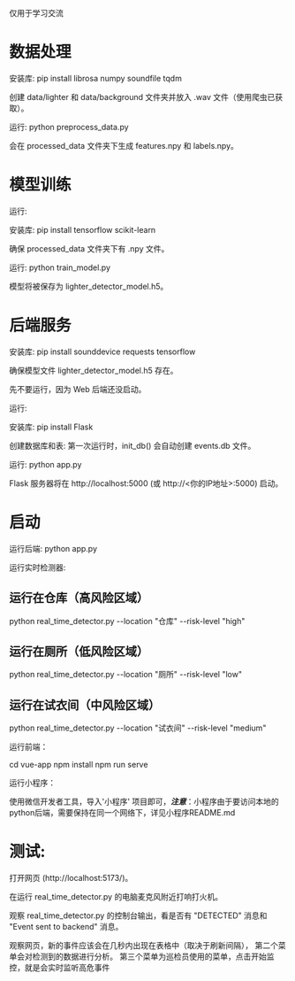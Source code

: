 仅用于学习交流

# 数据处理

安装库: pip install librosa numpy soundfile tqdm

创建 data/lighter 和 data/background 文件夹并放入 .wav 文件（使用爬虫已获取）。

运行: python preprocess_data.py

会在 processed_data 文件夹下生成 features.npy 和 labels.npy。


# 模型训练
运行:

安装库: pip install tensorflow scikit-learn

确保 processed_data 文件夹下有 .npy 文件。


运行: python train_model.py

模型将被保存为 lighter_detector_model.h5。


# 后端服务

安装库: pip install sounddevice requests tensorflow

确保模型文件 lighter_detector_model.h5 存在。

先不要运行，因为 Web 后端还没启动。

运行:

安装库: pip install Flask

创建数据库和表: 第一次运行时，init_db() 会自动创建 events.db 文件。

运行: python app.py

Flask 服务器将在 http://localhost:5000 (或 http://<你的IP地址>:5000) 启动。



# 启动

运行后端: python app.py

运行实时检测器: 

## 运行在仓库（高风险区域）
python real_time_detector.py --location "仓库" --risk-level "high"

## 运行在厕所（低风险区域）
python real_time_detector.py --location "厕所" --risk-level "low"

## 运行在试衣间（中风险区域）
python real_time_detector.py --location "试衣间" --risk-level "medium"

运行前端：

cd vue-app
npm install
npm run serve

运行小程序：

使用微信开发者工具，导入'小程序' 项目即可，***注意***：小程序由于要访问本地的python后端，需要保持在同一个网络下，详见小程序README.md


# 测试:

打开网页 (http://localhost:5173/)。

在运行 real_time_detector.py 的电脑麦克风附近打响打火机。

观察 real_time_detector.py 的控制台输出，看是否有 "DETECTED" 消息和 "Event sent to backend" 消息。

观察网页，新的事件应该会在几秒内出现在表格中（取决于刷新间隔）， 
第二个菜单会对检测到的数据进行分析。
第三个菜单为巡检员使用的菜单，点击开始监控，就是会实时监听高危事件


